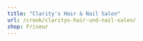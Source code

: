 ```yaml
---
title: "Clarity's Hair & Nail Salon"
url: /crook/claritys-hair-und-nail-salon/
shop: Friseur
---
```

